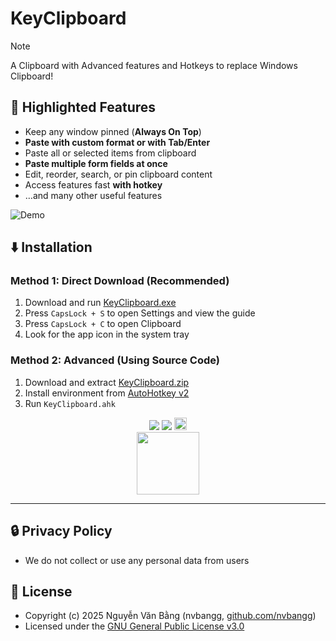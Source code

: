 # KeyClipboard

> [!NOTE]
> A Clipboard with Advanced features and Hotkeys to replace Windows Clipboard!

## 📌 Highlighted Features

- Keep any window pinned (**Always On Top**)  
- **Paste with custom format or with Tab/Enter**
- Paste all or selected items from clipboard  
- **Paste multiple form fields at once**  
- Edit, reorder, search, or pin clipboard content  
- Access features fast **with hotkey** 
- …and many other useful features

![Demo](https://raw.githubusercontent.com/nvbangg/KeyClipboard/main/demo.gif)

## ⬇️ Installation

### Method 1: Direct Download (Recommended)

1. Download and run [KeyClipboard.exe](https://github.com/nvbangg/KeyClipboard/releases/latest)  
2. Press `CapsLock + S` to open Settings and view the guide
3. Press `CapsLock + C` to open Clipboard
4. Look for the app icon in the system tray

### Method 2: Advanced (Using Source Code)

1. Download and extract [KeyClipboard.zip](https://github.com/nvbangg/KeyClipboard/releases/latest)   
2. Install environment from [AutoHotkey v2](https://www.autohotkey.com)
3. Run `KeyClipboard.ahk`

<div align="center">
    <a href="https://github.com/nvbangg"><img src="https://img.shields.io/github/followers/nvbangg?label=Follow%20my%20GitHub&logo=github"></a>
    <a href="https://github.com/nvbangg/KeyClipboard"><img src="https://img.shields.io/github/stars/nvbangg/KeyClipboard?label=Star%20this%20repo&logo=github"></a>
    <img src="https://api.visitorbadge.io/api/visitors?path=https%3A%2F%2Fgithub.com%2Fnvbangg%2FKeyClipboard&countColor=blue&textColor=000000" height="20">
    <br>
    <img src="https://nvbangg.github.io/assets/gifs/follow_star_github.gif" height="100">
</div>

---
## 🔒 Privacy Policy

- We do not collect or use any personal data from users

## 📄 License

- Copyright (c) 2025 Nguyễn Văn Bằng (nvbangg, [github.com/nvbangg](https://github.com/nvbangg))
- Licensed under the [GNU General Public License v3.0](./LICENSE) 
